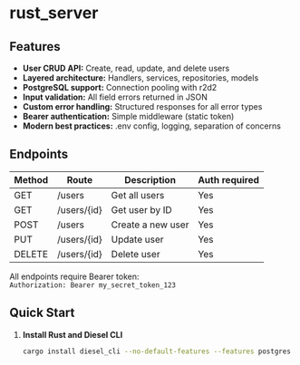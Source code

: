 # rust_server


## Features

- **User CRUD API:** Create, read, update, and delete users
- **Layered architecture:** Handlers, services, repositories, models
- **PostgreSQL support:** Connection pooling with r2d2
- **Input validation:** All field errors returned in JSON
- **Custom error handling:** Structured responses for all error types
- **Bearer authentication:** Simple middleware (static token)
- **Modern best practices:** .env config, logging, separation of concerns

## Endpoints

| Method | Route         | Description                | Auth required |
|--------|--------------|----------------------------|--------------|
| GET    | /users       | Get all users              | Yes          |
| GET    | /users/{id}  | Get user by ID             | Yes          |
| POST   | /users       | Create a new user          | Yes          |
| PUT    | /users/{id}  | Update user                | Yes          |
| DELETE | /users/{id}  | Delete user                | Yes          |

All endpoints require Bearer token:  
`Authorization: Bearer my_secret_token_123`

## Quick Start

1. **Install Rust and Diesel CLI**
   ```bash
   cargo install diesel_cli --no-default-features --features postgres

